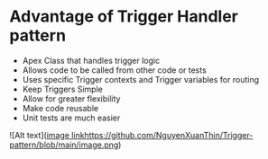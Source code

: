 # Advantage of Trigger Handler pattern

* Apex Class that handles trigger logic
* Allows code to be called from other code or tests
* Uses specific Trigger contexts and Trigger variables for routing
* Keep Triggers Simple
* Allow for greater flexibility
* Make code reusable
* Unit tests are much easier

![Alt text]([image link](https://github.com/NguyenXuanThin/Trigger-pattern/blob/main/image.png)https://github.com/NguyenXuanThin/Trigger-pattern/blob/main/image.png)

